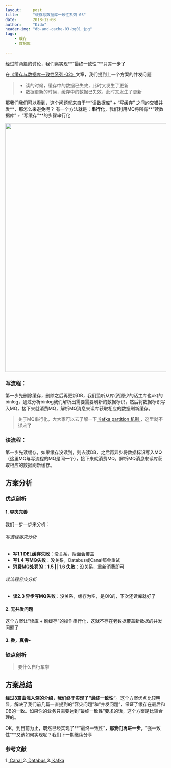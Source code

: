 ```yaml
---
layout:     post
title:      "缓存与数据库一致性系列-03"
date:       2018-12-08
author:     "Kido"
header-img: "db-and-cache-03-bg01.jpg"
tags:
    - 缓存
    - 数据库
    
---
```

经过前两篇的讨论，我们离实现**“最终一致性”**只差一步了

在[《缓存与数据库一致性系列-02》](/2018/12/07/db-and-cache-02/)文章，我们提到上一个方案的并发问题

> - 读的时候，缓存中的数据已失效，此时又发生了更新
> - 数据更新的时候，缓存中的数据已失效，此时又发生了更新


那我们我们可以看到，这个问题就来自于**“读数据库” + “写缓存” 之间的交错并发**，那怎么来避免呢？
有一个方法就是：**串行化**，我们利用MQ将所有**“读数据库” + “写缓存”**的步骤串行化

<img class="shadow" width="777" src="db-and-cache-03-01.jpg" />

### 写流程：
第一步先删除缓存，删除之后再更新DB，我们监听从库(资源少的话主库也ok)的binlog，通过分析binlog我们解析出需要需要刷新的数据标识，然后将数据标识写入MQ，接下来就消费MQ，解析MQ消息来读库获取相应的数据刷新缓存。

> 关于MQ串行化，大大家可以去了解一下[ Kafka partition 机制 ](http://kafka.apache.org/documentation/#intro_topics)，这里就不详术了


### 读流程：
第一步先读缓存，如果缓存没读到，则去读DB，之后再异步将数据标识写入MQ（这里MQ与写流程的MQ是同一个），接下来就消费MQ，解析MQ消息来读库获取相应的数据刷新缓存。

## 方案分析

### 优点剖析
#### 1. 容灾完善

我们一步一步来分析：

###### 写流程容灾分析

 - **写1.1 DEL缓存失败**：没关系，后面会覆盖
 - **写1.4 写MQ失败**：没关系，Databus或Canal都会重试
 - **消费MQ处罚的：1.5 || 1.6 失败**：没关系，重新消费即可

###### 读流程容灾分析

 - **读2.3 异步写MQ失败**：没关系，缓存为空，是OK的，下次还读库就好了

#### 2. 无并发问题
这个方案让“读库 + 刷缓存”的操作串行化，这就不存在老数据覆盖新数据的并发问题了

#### 3. 香，真香~

### 缺点剖析

> 要什么自行车啦

## 方案总结

**经过3篇由浅入深的介绍，我们终于实现了“最终一致性”**。这个方案优点比较明显，解决了我们前几篇一直提到的“容灾问题”和“并发问题”，保证了缓存在最后和DB的一致。如果你的业务只需要达到“最终一致性”要求的话，这个方案是比较合理的。

OK，到目前为止，既然已经实现了**“最终一致性”**，那我们再进一步，**“强一致性”**又该如何实现呢？我们下一期继续分享

### 参考文献
1.[ Canal ](https://github.com/alibaba/canal)
2.[ Databus ](https://github.com/linkedin/databus)
3.[ Kafka ](http://kafka.apache.org/)

